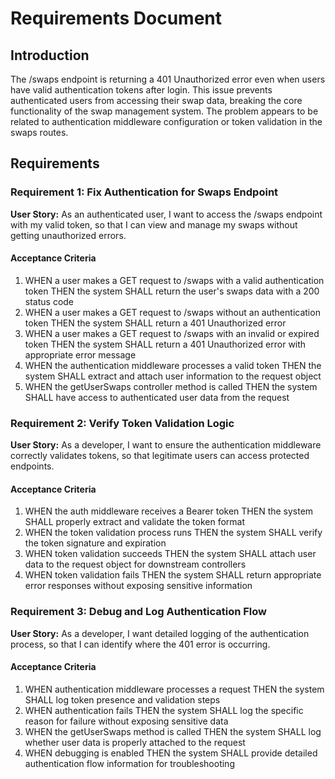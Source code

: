 # Requirements Document

## Introduction

The /swaps endpoint is returning a 401 Unauthorized error even when users have valid authentication tokens after login. This issue prevents authenticated users from accessing their swap data, breaking the core functionality of the swap management system. The problem appears to be related to authentication middleware configuration or token validation in the swaps routes.

## Requirements

### Requirement 1: Fix Authentication for Swaps Endpoint

**User Story:** As an authenticated user, I want to access the /swaps endpoint with my valid token, so that I can view and manage my swaps without getting unauthorized errors.

#### Acceptance Criteria

1. WHEN a user makes a GET request to /swaps with a valid authentication token THEN the system SHALL return the user's swaps data with a 200 status code
2. WHEN a user makes a GET request to /swaps without an authentication token THEN the system SHALL return a 401 Unauthorized error
3. WHEN a user makes a GET request to /swaps with an invalid or expired token THEN the system SHALL return a 401 Unauthorized error with appropriate error message
4. WHEN the authentication middleware processes a valid token THEN the system SHALL extract and attach user information to the request object
5. WHEN the getUserSwaps controller method is called THEN the system SHALL have access to authenticated user data from the request

### Requirement 2: Verify Token Validation Logic

**User Story:** As a developer, I want to ensure the authentication middleware correctly validates tokens, so that legitimate users can access protected endpoints.

#### Acceptance Criteria

1. WHEN the auth middleware receives a Bearer token THEN the system SHALL properly extract and validate the token format
2. WHEN the token validation process runs THEN the system SHALL verify the token signature and expiration
3. WHEN token validation succeeds THEN the system SHALL attach user data to the request object for downstream controllers
4. WHEN token validation fails THEN the system SHALL return appropriate error responses without exposing sensitive information

### Requirement 3: Debug and Log Authentication Flow

**User Story:** As a developer, I want detailed logging of the authentication process, so that I can identify where the 401 error is occurring.

#### Acceptance Criteria

1. WHEN authentication middleware processes a request THEN the system SHALL log token presence and validation steps
2. WHEN authentication fails THEN the system SHALL log the specific reason for failure without exposing sensitive data
3. WHEN the getUserSwaps method is called THEN the system SHALL log whether user data is properly attached to the request
4. WHEN debugging is enabled THEN the system SHALL provide detailed authentication flow information for troubleshooting